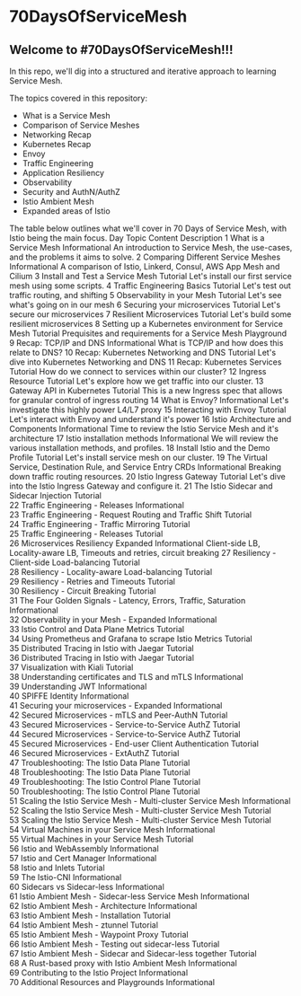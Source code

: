 # 70DaysOfServiceMesh

## Welcome to #70DaysOfServiceMesh!!!

In this repo, we'll dig into a structured and iterative approach to learning Service Mesh.

The topics covered in this repository:
- What is a Service Mesh
- Comparison of Service Meshes
- Networking Recap
- Kubernetes Recap
- Envoy
- Traffic Engineering
- Application Resiliency
- Observability
- Security and AuthN/AuthZ
- Istio Ambient Mesh
- Expanded areas of Istio

The table below outlines what we'll cover in 70 Days of Service Mesh, with Istio being the main focus.
Day	Topic	Content	Description
1	What is a Service Mesh	Informational	An introduction to Service Mesh, the use-cases, and the problems it aims to solve.
2	Comparing Different Service Meshes	Informational	A comparison of Istio, Linkerd, Consul, AWS App Mesh and Cilium
3	Install and Test a Service Mesh	Tutorial	Let's install our first service mesh using some scripts.
4	Traffic Engineering Basics	Tutorial	Let's test out traffic routing, and shifting
5	Observability in your Mesh	Tutorial	Let's see what's going on in our mesh
6	Securing your microservices	Tutorial	Let's secure our microservices
7	Resilient Microservices	Tutorial	Let's build some resilient microservices
8	Setting up a Kubernetes environment for Service Mesh	Tutorial	Prequisites and requirements for a Service Mesh Playground
9	Recap: TCP/IP and DNS	Informational	What is TCP/IP and how does this relate to DNS?
10	Recap: Kubernetes Networking and DNS	Tutorial	Let's dive into Kubernetes Networking and DNS
11	Recap: Kubernetes Services	Tutorial	How do we connect to services within our cluster?
12	Ingress Resource	Tutorial	Let's explore how we get traffic into our cluster.
13	Gateway API in Kubernetes	Tutorial	This is a new Ingress spec that allows for granular control of ingress routing
14	What is Envoy?	Informational	Let's investigate this highly power L4/L7 proxy
15	Interacting with Envoy	Tutorial	Let's interact with Envoy and understand it's power
16	Istio Architecture and Components	Informational	Time to review the Istio Service Mesh and it's architecture
17	Istio installation methods	Informational	We will review the various installation methods, and profiles.
18	Install Istio and the Demo Profile	Tutorial	Let's install service mesh on our cluster.
19	The Virtual Service, Destination Rule, and Service Entry CRDs	Informational	Breaking down traffic routing resources.
20	Istio Ingress Gateway	Tutorial	Let's dive into the Istio Ingress Gateway and configure it.
21	The Istio Sidecar and Sidecar Injection	Tutorial	
22	Traffic Engineering - Releases	Informational	
23	Traffic Engineering - Request Routing and Traffic Shift	Tutorial	
24	Traffic Engineering - Traffic Mirroring	Tutorial	
25	Traffic Engineering - Releases	Tutorial	
26	Microservices Resiliency Expanded	Informational	Client-side LB, Locality-aware LB, Timeouts and retries, circuit breaking
27	Resiliency - Client-side Load-balancing	Tutorial	
28	Resiliency - Locality-aware Load-balancing	Tutorial	
29	Resiliency - Retries and Timeouts	Tutorial	
30	Resiliency - Circuit Breaking	Tutorial	
31	The Four Golden Signals - Latency, Errors, Traffic, Saturation	Informational	
32	Observability in your Mesh - Expanded	Informational	
33	Istio Control and Data Plane Metrics	Tutorial	
34	Using Prometheus and Grafana to scrape Istio Metrics 	Tutorial	
35	Distributed Tracing in Istio with Jaegar	Tutorial	
36	Distributed Tracing in Istio with Jaegar	Tutorial	
37	Visualization with Kiali	Tutorial	
38	Understanding certificates and TLS and mTLS	Informational	
39	Understanding JWT	Informational	
40	SPIFFE Identity	Informational	
41	Securing your microservices - Expanded	Informational	
42	Secured Microservices - mTLS and Peer-AuthN	Tutorial	
43	Secured Microservices - Service-to-Service AuthZ	Tutorial	
44	Secured Microservices - Service-to-Service AuthZ	Tutorial	
45	Secured Microservices - End-user Client Authentication 	Tutorial	
46	Secured Microservices - ExtAuthZ 	Tutorial	
47	Troubleshooting: The Istio Data Plane	Tutorial	
48	Troubleshooting: The Istio Data Plane	Tutorial	
49	Troubleshooting: The Istio Control Plane	Tutorial	
50	Troubleshooting: The Istio Control Plane	Tutorial	
51	Scaling the Istio Service Mesh - Multi-cluster Service Mesh	Informational	
52	Scaling the Istio Service Mesh - Multi-cluster Service Mesh	Tutorial	
53	Scaling the Istio Service Mesh - Multi-cluster Service Mesh	Tutorial	
54	Virtual Machines in your Service Mesh	Informational	
55	Virtual Machines in your Service Mesh	Tutorial	
56	Istio and WebAssembly	Informational	
57	Istio and Cert Manager	Informational	
58	Istio and Inlets	Tutorial	
59	The Istio-CNI	Informational	
60	Sidecars vs Sidecar-less	Informational	
61	Istio Ambient Mesh - Sidecar-less Service Mesh	Informational	
62	Istio Ambient Mesh - Architecture	Informational	
63	Istio Ambient Mesh - Installation	Tutorial	
64	Istio Ambient Mesh - ztunnel	Tutorial	
65	Istio Ambient Mesh - Waypoint Proxy	Tutorial	
66	Istio Ambient Mesh - Testing out sidecar-less	Tutorial	
67	Istio Ambient Mesh - Sidecar and Sidecar-less together	Tutorial	
68	A Rust-based proxy with Istio Ambient Mesh	Informational	
69	Contributing to the Istio Project	Informational	
70	Additional Resources and Playgrounds	Informational	